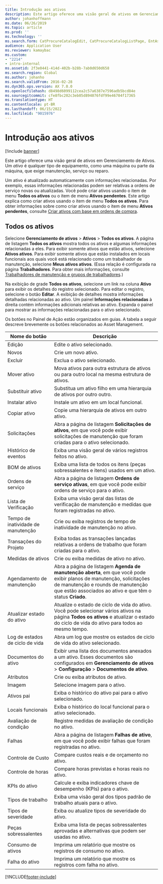 ```yaml
---
title: Introdução aos ativos
description: Este artigo oferece uma visão geral de ativos em Gerenciamento de Ativos.
author: johanhoffmann
ms.date: 06/26/2019
ms.topic: article
ms.prod: ''
ms.technology: ''
ms.search.form: CatProcureCatalogEdit, CatProcureCatalogListPage, EntAssetTimeline, EntAssetObjectTableLookup, EntAssetObjectTableParent, EntAssetObjectOverview, EntAssetObjectImage, EntAssetObjectTable, EntAssetLifecycleStateLog, EntAssetObjectWorkOrderActive, EntAssetObjectAttribute
audience: Application User
ms.reviewer: kamaybac
ms.custom:
- "2214"
- intro-internal
ms.assetid: 2f3e0441-414d-402b-b28b-7ab0d650d658
ms.search.region: Global
ms.author: johanho
ms.search.validFrom: 2016-02-28
ms.dyn365.ops.version: AX 7.0.0
ms.openlocfilehash: d8498d6099112cea2c57a6387e7596adb5bcd84e
ms.sourcegitcommit: cfe8fbc202c3eb05d894076fdf99e46704f17365
ms.translationtype: HT
ms.contentlocale: pt-BR
ms.lasthandoff: 06/15/2022
ms.locfileid: "9015976"
---
```

# <a name="introduction-to-assets"></a>Introdução aos ativos

[!include [banner](../../includes/banner.md)]

 

Este artigo oferece uma visão geral de ativos em Gerenciamento de Ativos. Um *ativo* é qualquer tipo de equipamento, como uma máquina ou parte da máquina, que exige manutenção, serviço ou reparo.

Um ativo é atualizado automaticamente com informações relacionadas. Por exemplo, essas informações relacionadas podem ser relativas a ordens de serviço novas ou atualizadas. Você pode criar ativos usando o item de menu **Todos os ativos** ou o item de menu **Ativos pendentes**. Este artigo explica como criar ativos usando o item de menu **Todos os ativos**. Para obter informações sobre como criar ativos usando o item de menu **Ativos pendentes**, consulte [Criar ativos com base em ordens de compra](../objects/create-objects-based-on-purchase-orders.md).

## <a name="all-assets"></a>Todos os ativos

Selecione **Gerenciamento de ativos** \> **Ativos** \> **Todos os ativos**. A página de listagem **Todos os ativos** mostra todos os ativos e algumas informações relacionadas a eles. Para exibir somente ativos que estão ativos, selecione **Ativos ativos**. Para exibir somente ativos que estão instalados em locais funcionais aos quais você está relacionado como um trabalhador de manutenção, selecione **Meus ativos ativos**. (Essa relação é configurada na página **Trabalhadores**. Para obter mais informações, consulte [Trabalhadores de manutenção e grupos de trabalhadores](../setup-for-objects/workers-and-worker-groups.md).)

Na exibição de grade **Todos os ativos**, selecione um link na coluna **Ativo** para exibir os detalhes do registro selecionado. Para editar o registro, selecione o botão **Editar**. A exibição de detalhes mostra informações detalhadas relacionadas ao ativo. Um painel **Informações relacionadas** à direita contém informações adicionais relativas ao ativo. Expanda o painel para mostrar as informações relacionadas para o ativo selecionado.

Os botões no Painel de Ação estão organizados em guias. A tabela a seguir descreve brevemente os botões relacionados ao Asset Management.

| Nome do botão          | Descrição                                                                                                                                                       |
|----------------------|-------------------------------------------------------------------------------------------------------------------------------------------------------------------|
| Edição                 | Edite o ativo selecionado.                                                                                                                                         |
| Novos                  | Crie um novo ativo.                                                                                                                                                |
| Excluir               | Exclua o ativo selecionado.                                                                                                                                       |
| Mover ativo           | Mova ativos para outra estrutura de ativos ou para outro local na mesma estrutura de ativos.                                                                                         |
| Substituir ativo        | Substitua um ativo filho em uma hierarquia de ativos por outro outro.                                                                                                  |
| Instalar ativo        | Instale um ativo em um local funcional.                                                                                                                          |
| Copiar ativo           | Copie uma hierarquia de ativos em outro ativo.                                                                                                                          |
| Solicitações             | Abra a página de listagem **Solicitações de ativos**, em que você pode exibir solicitações de manutenção que foram criadas para o ativo selecionado.                                                                         |
| Histórico de eventos        | Exiba uma visão geral de vários registros feitos no ativo.                                                                                                         |
| BOM de ativos            | Exiba uma lista de todos os itens (peças sobressalentes e itens) usados em um ativo.                                                                                  |
| Ordens de serviço          | Abra a página de listagem **Ordens de serviço ativas**, em que você pode exibir ordens de serviço para o ativo.                                                                                        |
| Lista de Verificação            | Exiba uma visão geral das listas de verificação de manutenção e medidas que foram registradas no ativo.                                                                                                 |
| Tempo de inatividade de manutenção | Crie ou exiba registros de tempo de inatividade de manutenção no ativo.                                                                                                       |
| Transações do Projeto | Exiba todas as transações lançadas relativas a ordens de trabalho que foram criadas para o ativo.                                                                                       |
| Medidas de ativos       | Crie ou exiba medidas de ativo no ativo.                                                                                                               |
| Agendamento de manutenção | Abra a página de listagem **Agenda de manutenção aberta**, em que você pode exibir planos de manutenção, solicitações de manutenção e rounds de manutenção que estão associados ao ativo e que têm o status **Criado**. |
| Atualizar estado do ativo   | Atualize o estado de ciclo de vida do ativo. Você pode selecionar vários ativos na página **Todos os ativos** e atualizar o estado do ciclo de vida do ativo para todos ao mesmo tempo.              |
| Log de estados de ciclo de vida  | Abra um log que mostre os estados de ciclo de vida do ativo selecionado.                                                                                                                 |
| Documentos do ativo      | Exibir uma lista dos documentos anexados a um ativo. Esses documentos são configurados em **Gerenciamento de ativos** \> **Configuração** \> **Documentos de ativo**.                 |
| Atributos           | Crie ou exiba atributos de ativo.                                                                                                                             |
| Imagem                | Selecione imagem para o ativo.                                                                                                                                   |
| Ativos pai        | Exiba o histórico do ativo pai para o ativo selecionado.                                                                                                                |
| Locais funcionais | Exiba o histórico do local funcional para o ativo selecionado.                                                                                                          |
| Avaliação de condição | Registre medidas de avaliação de condição no ativo.                                                                                                         |
| Falhas               | Abra a página de listagem **Falhas de ativo**, em que você pode exibir falhas que foram registradas no ativo.                                                                                             |
| Controle de Custo         | Compare custos reais e de orçamento no ativo.                                                                                                              |
| Controle de horas         | Compare horas previstas e horas reais no ativo.                                                                                                              |
| KPIs do ativo           | Calcule e exiba indicadores chave de desempenho (KPIs) para o ativo.                                                                                              |
| Tipos de trabalho            | Exiba uma visão geral dos tipos padrão de trabalho atuais para o ativo.                                                                                                            |
| Tipos de severidade    | Exiba ou atualize tipos de severidade do ativo.                                                                                                                              |
| Peças sobressalentes          | Exiba uma lista de peças sobressalentes aprovadas e alternativas que podem ser usadas no ativo.                                                                               |
| Consumo de ativos    | Imprima um relatório que mostre os registros de consumo no ativo.                                                                                                |
| Falha do ativo          | Imprima um relatório que mostre os registros com falha no ativo.                                                                                                      |


[!INCLUDE[footer-include](../../../includes/footer-banner.md)]